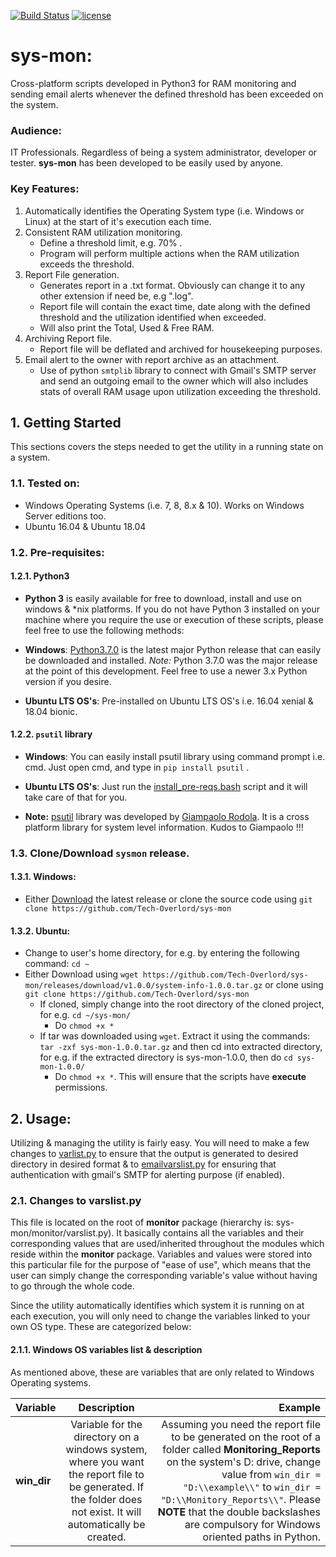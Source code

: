 [![Build Status](https://travis-ci.com/Tech-Overlord/sys-mon.svg?branch=master)](https://travis-ci.com/Tech-Overlord/sys-mon)   [![license](https://img.shields.io/badge/license-BSD%202--Clause-blue.svg)](https://github.com/Tech-Overlord/sys-mon/blob/master/LICENSE.md)
# sys-mon:

Cross-platform scripts developed in Python3 for RAM monitoring and sending email alerts whenever the defined threshold has been exceeded on the system.

### Audience:
IT Professionals. Regardless of being a system administrator, developer or tester. **sys-mon** has been developed to be easily used by anyone.

### Key Features:
 1. Automatically identifies the Operating System type (i.e. Windows or Linux) at the start of it's execution each time.
 2. Consistent RAM utilization monitoring. 
    * Define a threshold limit, e.g. 70% .
    * Program will perform multiple actions when the RAM utilization exceeds the threshold.
 3. Report File generation.
    * Generates report in a .txt format. Obviously can change it to any other extension if need be, e.g ".log".
    * Report file will contain the exact time, date along with the defined threshold and the utilization identified when exceeded.
    * Will also print the Total, Used & Free RAM.
 4. Archiving Report file.
    * Report file will be deflated and archived for housekeeping purposes.
 5. Email alert to the owner with report archive as an attachment.
    * Use of python `smtplib` library to connect with Gmail's SMTP server and send an outgoing email to the owner which will also includes stats of overall RAM usage upon utilization exceeding the threshold.

## 1. Getting Started

This sections covers the steps needed to get the utility in a running state on a system.

### 1.1. Tested on:
  * Windows Operating Systems (i.e. 7, 8, 8.x & 10). Works on Windows Server editions too.
  * Ubuntu 16.04 & Ubuntu 18.04



### 1.2. Pre-requisites:

#### 1.2.1. **Python3**
  * **Python 3** is easily available for free to download, install and use on windows & *nix platforms. If you do not have Python 3 installed on your machine where you require the use or execution of these scripts, please feel free to use the following methods:
        
  * **Windows**: [Python3.7.0](https://www.python.org/downloads/release/python-370/) is the latest major Python release that can easily be downloaded and installed. _Note:_ Python 3.7.0 was the major release at the point of this development. Feel free to use a newer 3.x Python version if you desire.
        
  * **Ubuntu LTS OS's**:  Pre-installed on Ubuntu LTS OS's i.e. 16.04 xenial & 18.04 bionic.

#### 1.2.2. **`psutil`** library

   * **Windows**: You can easily install psutil library using command prompt i.e. cmd. Just open cmd, and type in `pip install psutil` .
    
   * **Ubuntu LTS OS's**: Just run the [install_pre-reqs.bash](https://github.com/Tech-Overlord/sys-mon/blob/master/pre-reqs/install_pre-reqs.bash) script and it will take care of that for you.
    
   * **Note:** [psutil](https://github.com/giampaolo/psutil) library was developed by [Giampaolo Rodola](https://github.com/giampaolo). It is a cross platform library for system level information. Kudos to Giampaolo !!!


### 1.3. Clone/Download `sysmon` release.

#### 1.3.1. Windows:
   * Either [Download](https://github.com/Tech-Overlord/sys-mon/releases/download/v1.0.0/system-info-1.0.1.zip) the latest release or clone the source code using `git clone https://github.com/Tech-Overlord/sys-mon`
   
#### 1.3.2. Ubuntu:
   * Change to user's home directory, for e.g. by entering the following command: `cd ~`
   * Either Download using `wget https://github.com/Tech-Overlord/sys-mon/releases/download/v1.0.0/system-info-1.0.0.tar.gz` or clone using `git clone https://github.com/Tech-Overlord/sys-mon`
       * If cloned, simply change into the root directory of the cloned project, for e.g. `cd ~/sys-mon/`
            * Do `chmod +x *`
       * If tar was downloaded using `wget`. Extract it using the commands: `tar -zxf sys-mon-1.0.0.tar.gz` and then cd into extracted directory, for e.g. if the extracted directory is sys-mon-1.0.0, then do `cd sys-mon-1.0.0/`
            * Do `chmod +x *`. This will ensure that the scripts have **execute** permissions.
            
## 2. Usage:

Utilizing & managing the utility is fairly easy. You will need to make a few changes to [varlist.py](https://github.com/Tech-Overlord/sys-mon/blob/master/monitor/varslist.py)  to ensure that the output is generated to desired directory in desired format & to [emailvarslist.py](https://github.com/Tech-Overlord/sys-mon/blob/master/alerts/emailvarslist.py) for ensuring that authentication with gmail's SMTP for alerting purpose (if enabled).

### 2.1. Changes to varslist.py
This file is located on the root of **monitor** package (hierarchy is: sys-mon/monitor/varslist.py). It basically contains all the variables and their corresponding values that are used/inherited throughout the modules which reside within the **monitor** package. Variables and values were stored into this particular file for the purpose of "ease of use", which means that the user can simply change the corresponding variable's value without having to go through the whole code.

Since the utility automatically identifies which system it is running on at each execution, you will only need to change the variables linked to your own OS type. These are categorized below:

#### 2.1.1. Windows OS variables list & description
As mentioned above, these are variables that are only related to Windows Operating systems.

|          Variable           |                  Description                |              Example              |
|        -------------        |                  :-------------:            |               -----:              |
|**win_dir**| Variable for the directory on a windows system, where you want the report file to be generated. If the folder does not exist. It will automatically be created. |Assuming you need the report file to be generated on the root of a folder called **Monitoring_Reports** on the system's D: drive, change value from `win_dir = "D:\\example\\"` to `win_dir = "D:\\Monitory_Reports\\"`. Please **NOTE** that the double backslashes are compulsory for Windows oriented paths in Python. |